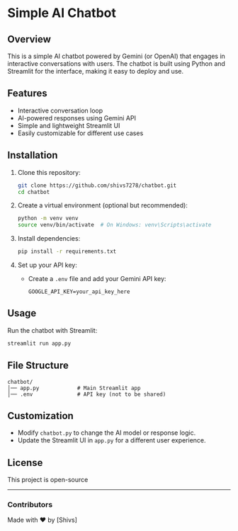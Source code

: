 # Simple AI Chatbot

## Overview
This is a simple AI chatbot powered by Gemini (or OpenAI) that engages in interactive conversations with users. The chatbot is built using Python and Streamlit for the interface, making it easy to deploy and use.

## Features
- Interactive conversation loop
- AI-powered responses using Gemini API
- Simple and lightweight Streamlit UI
- Easily customizable for different use cases

## Installation

1. Clone this repository:
   ```bash
   git clone https://github.com/shivs7278/chatbot.git
   cd chatbot
   ```

2. Create a virtual environment (optional but recommended):
   ```bash
   python -m venv venv
   source venv/bin/activate  # On Windows: venv\Scripts\activate
   ```

3. Install dependencies:
   ```bash
   pip install -r requirements.txt
   ```

4. Set up your API key:
   - Create a `.env` file and add your Gemini API key:
     ```
     GOOGLE_API_KEY=your_api_key_here
     ```

## Usage

Run the chatbot with Streamlit:
```bash
streamlit run app.py
```

## File Structure
```
chatbot/
│── app.py            # Main Streamlit app
│── .env              # API key (not to be shared)
```

## Customization
- Modify `chatbot.py` to change the AI model or response logic.
- Update the Streamlit UI in `app.py` for a different user experience.

## License
This project is open-source

---
### Contributors
Made with ❤️ by [Shivs]


